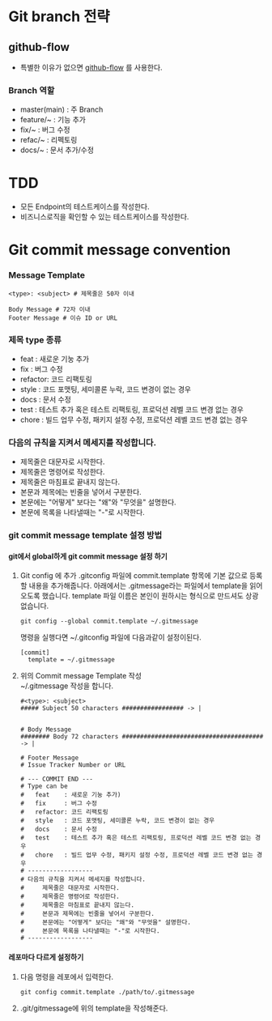 # Git branch 전략

## github-flow
- 특별한 이유가 없으면 [github-flow](https://guides.github.com/introduction/flow/) 를 사용한다.

### Branch 역할
- master(main) : 주 Branch
- feature/~ : 기능 추가
- fix/~ : 버그 수정
- refac/~ : 리펙토링
- docs/~ : 문서 추가/수정

# TDD
- 모든 Endpoint의 테스트케이스를 작성한다.
- 비즈니스로직을 확인할 수 있는 테스트케이스를 작성한다.

# Git commit message convention
### Message Template
```shell
<type>: <subject> # 제목줄은 50자 이내 

Body Message # 72자 이내
Footer Message # 이슈 ID or URL 
```
### 제목 type 종류
- feat    : 새로운 기눙 추가
- fix     : 버그 수정
- refactor: 코드 리팩토링
- style   : 코드 포맷팅, 세미콜론 누락, 코드 변경이 없는 경우
- docs    : 문서 수정
- test    : 테스트 추가 혹은 테스트 리팩토링, 프로덕션 레벨 코드 변경 없는 경우
- chore   : 빌드 업무 수정, 패키지 설정 수정, 프로덕션 레벨 코드 변경 없는 경우

### 다음의 규칙을 지켜서 메세지를 작성합니다. 
- 제목줄은 대문자로 시작한다.
- 제목줄은 명령어로 작성한다.
- 제목줄은 마침표로 끝내지 않는다.
- 본문과 제목에는 빈줄을 넣어서 구분한다.
- 본문에는 "어떻게" 보다는 "왜"와 "무엇을" 설명한다.
- 본문에 목록을 나타낼때는 "-"로 시작한다.

### git commit message template 설정 방법
#### git에서 global하게 git commit message 설정 하기
1. Git config 에 추가
  .gitconfig 파일에 commit.template 항목에 기본 값으로 등록할 내용을 추가해줍니다.
   아래에서는 .gitmessage라는 파일에서 template을 읽어오도록 했습니다. 
   template 파일 이름은 본인이 원하시는 형식으로 만드셔도 상광 없습니다. 
      ```shell
      git config --global commit.template ~/.gitmessage 
      ```
      명령을 실행다면 ~/.gitconfig 파일에 다음과같이 설정이된다.
      ```shell
      [commit]
        template = ~/.gitmessage
      ```

2. 위의 Commit message Template 작성  
   ~/.gitmessage 작성을 합니다.
    ```shell
    #<type>: <subject>
    ##### Subject 50 characters ################# -> |
                                                      

    # Body Message
    ######## Body 72 characters ####################################### -> |

    # Footer Message
    # Issue Tracker Number or URL

    # --- COMMIT END ---
    # Type can be
    #   feat    : 새로운 기눙 추가)
    #   fix     : 버그 수정
    #   refactor: 코드 리팩토링
    #   style   : 코드 포맷팅, 세미콜론 누락, 코드 변경이 없는 경우
    #   docs    : 문서 수정
    #   test    : 테스트 추가 혹은 테스트 리팩토링, 프로덕션 레벨 코드 변경 없는 경우
    #   chore   : 빌드 업무 수정, 패키지 설정 수정, 프로덕션 레벨 코드 변경 없는 경우
    # ------------------
    # 다음의 규칙을 지켜서 메세지를 작성합니다. 
    #     제목줄은 대문자로 시작한다.
    #     제목줄은 명령어로 작성한다.
    #     제목줄은 마침표로 끝내지 않는다.
    #     본문과 제목에는 빈줄을 넣어서 구분한다.
    #     본문에는 "어떻게" 보다는 "왜"와 "무엇을" 설명한다.
    #     본문에 목록을 나타낼때는 "-"로 시작한다.
    # ------------------
    ``` 
#### 레포마다 다르게 설정하기
1. 다음 명령을 레포에서 입력한다.
    ```shell
    git config commit.template ./path/to/.gitmessage   
    ```
2. .git/gitmessage에 위의 template을 작성해준다.
